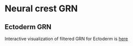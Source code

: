 # Neural crest GRN

## Ectoderm GRN

Interactive visualization of filtered GRN for Ectoderm is [here](https://neucrest-grn.herokuapp.com/)
